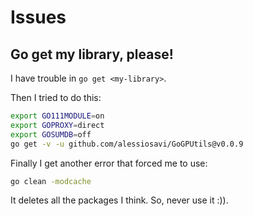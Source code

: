 # Issues

## Go get my library, please!

I have trouble in `go get <my-library>`.

Then I tried to do this:

```bash
export GO111MODULE=on
export GOPROXY=direct
export GOSUMDB=off
go get -v -u github.com/alessiosavi/GoGPUtils@v0.0.9
```

Finally I get another error that forced me to use:

```bash
go clean -modcache
```

It deletes all the packages I think. So, never use it :)).